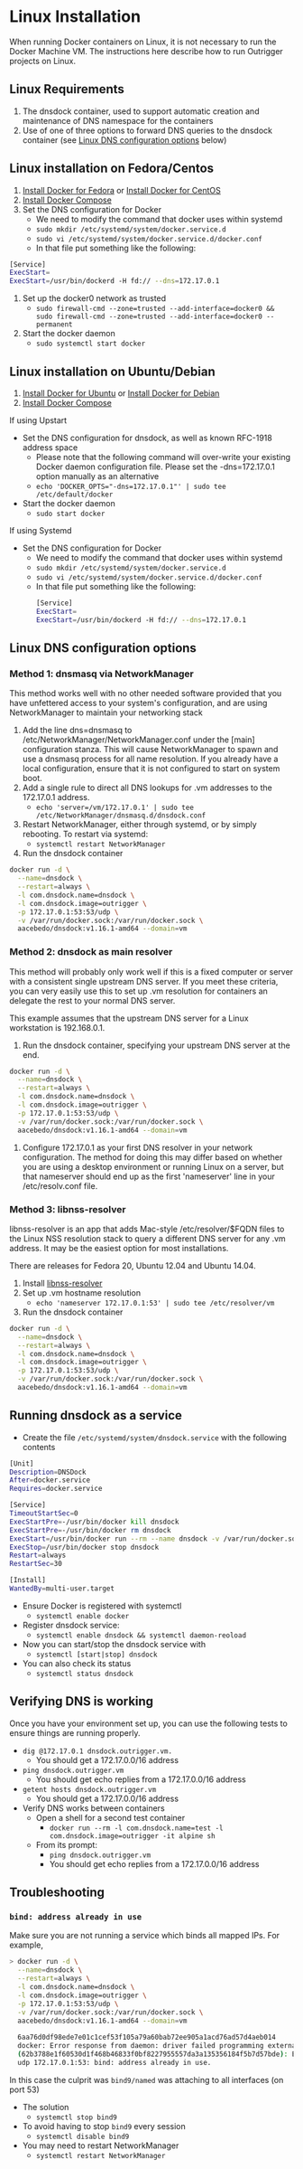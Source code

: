 # Linux Installation

When running Docker containers on Linux, it is not necessary to run the Docker Machine VM. The instructions here describe 
how to run Outrigger projects on Linux.

## Linux Requirements

1. The dnsdock container, used to support automatic creation and maintenance of DNS namespace for the containers
1. Use of one of three options to forward DNS queries to the dnsdock container (see 
[Linux DNS configuration options](#markdown-header-linux-dns-configuration-options) below)

## Linux installation on Fedora/Centos

1. [Install Docker for Fedora](https://docs.docker.com/engine/installation/linux/fedora/) or 
[Install Docker for CentOS](https://docs.docker.com/engine/installation/linux/centos/)
1. [Install Docker Compose](https://docs.docker.com/compose/install/)
1. Set the DNS configuration for Docker
    - We need to modify the command that docker uses within systemd
    - `sudo mkdir /etc/systemd/system/docker.service.d`
    - `sudo vi /etc/systemd/system/docker.service.d/docker.conf`
    - In that file put something like the following:    
```bash
[Service]
ExecStart=
ExecStart=/usr/bin/dockerd -H fd:// --dns=172.17.0.1
```
1. Set up the docker0 network as trusted
    - `sudo firewall-cmd --zone=trusted --add-interface=docker0 && sudo firewall-cmd --zone=trusted --add-interface=docker0 --permanent`
1. Start the docker daemon
    - `sudo systemctl start docker`

## Linux installation on Ubuntu/Debian

1. [Install Docker for Ubuntu](https://docs.docker.com/engine/installation/linux/ubuntu/) or 
[Install Docker for Debian](https://docs.docker.com/engine/installation/linux/debian/)
1. [Install Docker Compose](https://docs.docker.com/compose/install/)

If using Upstart

- Set the DNS configuration for dnsdock, as well as known RFC-1918 address space
    - Please note that the following command will over-write your existing Docker daemon configuration file.  Please 
    set the -dns=172.17.0.1 option manually as an alternative
    - `echo 'DOCKER_OPTS="-dns=172.17.0.1"' | sudo tee /etc/default/docker`
- Start the docker daemon
    - `sudo start docker`

If using Systemd

- Set the DNS configuration for Docker
    - We need to modify the command that docker uses within systemd
    - `sudo mkdir /etc/systemd/system/docker.service.d`
    - `sudo vi /etc/systemd/system/docker.service.d/docker.conf`
    - In that file put something like the following:    
        ```bash
        [Service]
        ExecStart=
        ExecStart=/usr/bin/dockerd -H fd:// --dns=172.17.0.1
        ```

## Linux DNS configuration options

### Method 1: dnsmasq via NetworkManager

This method works well with no other needed software provided that you have unfettered access to your system's 
configuration, and are using NetworkManager to maintain your networking stack

1. Add the line dns=dnsmasq to /etc/NetworkManager/NetworkManager.conf under the [main] configuration stanza. This will 
cause NetworkManager to spawn and use a dnsmasq process for all name resolution. If you already have a local configuration, 
ensure that it is not configured to start on system boot.
1. Add a single rule to direct all DNS lookups for .vm addresses to the 172.17.0.1 address.
    - `echo 'server=/vm/172.17.0.1' | sudo tee /etc/NetworkManager/dnsmasq.d/dnsdock.conf`
1. Restart NetworkManager, either through systemd, or by simply rebooting.  To restart via systemd:
    - `systemctl restart NetworkManager`
1. Run the dnsdock container

```bash
docker run -d \
  --name=dnsdock \
  --restart=always \
  -l com.dnsdock.name=dnsdock \
  -l com.dnsdock.image=outrigger \
  -p 172.17.0.1:53:53/udp \
  -v /var/run/docker.sock:/var/run/docker.sock \
  aacebedo/dnsdock:v1.16.1-amd64 --domain=vm
```

### Method 2: dnsdock as main resolver

This method will probably only work well if this is a fixed computer or server with a consistent single upstream DNS 
server. If you meet these criteria, you can very easily use this to set up .vm resolution for containers an delegate the 
rest to your normal DNS server.

This example assumes that the upstream DNS server for a Linux workstation is 192.168.0.1.

1. Run the dnsdock container, specifying your upstream DNS server at the end.

```bash
docker run -d \
  --name=dnsdock \
  --restart=always \
  -l com.dnsdock.name=dnsdock \
  -l com.dnsdock.image=outrigger \
  -p 172.17.0.1:53:53/udp \
  -v /var/run/docker.sock:/var/run/docker.sock \
  aacebedo/dnsdock:v1.16.1-amd64 --domain=vm
```

1. Configure 172.17.0.1 as your first DNS resolver in your network configuration. The method for doing this may differ 
based on whether you are using a desktop environment or running Linux on a server, but that nameserver should end up as 
the first 'nameserver' line in your /etc/resolv.conf file.

### Method 3: libnss-resolver

libnss-resolver is an app that adds Mac-style /etc/resolver/$FQDN files to the Linux NSS resolution stack to query a 
different DNS server for any .vm address.  It may be the easiest option for most installations.

There are releases for Fedora 20, Ubuntu 12.04 and Ubuntu 14.04.

1. Install [libnss-resolver](https://github.com/azukiapp/libnss-resolver/releases)
1. Set up .vm hostname resolution
    - `echo 'nameserver 172.17.0.1:53' | sudo tee /etc/resolver/vm`
1. Run the dnsdock container

```bash
docker run -d \
  --name=dnsdock \
  --restart=always \
  -l com.dnsdock.name=dnsdock \
  -l com.dnsdock.image=outrigger \
  -p 172.17.0.1:53:53/udp \
  -v /var/run/docker.sock:/var/run/docker.sock \
  aacebedo/dnsdock:v1.16.1-amd64 --domain=vm
```

## Running dnsdock as a service

- Create the file `/etc/systemd/system/dnsdock.service` with the following contents

```bash
[Unit]
Description=DNSDock
After=docker.service
Requires=docker.service

[Service]
TimeoutStartSec=0
ExecStartPre=-/usr/bin/docker kill dnsdock
ExecStartPre=-/usr/bin/docker rm dnsdock
ExecStart=/usr/bin/docker run --rm --name dnsdock -v /var/run/docker.sock:/var/run/docker.sock -l com.dnsdock.name=dnsdock -l com.dnsdock.image=outrigger -p 172.17.0.1:53:53/udp aacebedo/dnsdock:v1.16.1-amd64  --domain=vm
ExecStop=/usr/bin/docker stop dnsdock
Restart=always
RestartSec=30

[Install]
WantedBy=multi-user.target
```

- Ensure Docker is registered with systemctl
    - `systemctl enable docker`
- Register dnsdock service: 
    - `systemctl enable dnsdock && systemctl daemon-reoload`
- Now you can start/stop the dnsdock service with 
    - `systemctl [start|stop] dnsdock`
- You can also check its status 
    - `systemctl status dnsdock`

## Verifying DNS is working

Once you have your environment set up, you can use the following tests to ensure things are running properly.

- `dig @172.17.0.1 dnsdock.outrigger.vm.`
    - You should get a 172.17.0.0/16 address
- `ping dnsdock.outrigger.vm`
    - You should get echo replies from a 172.17.0.0/16 address
- `getent hosts dnsdock.outrigger.vm`
    - You should get a 172.17.0.0/16 address
- Verify DNS works between containers
    - Open a shell for a second test container
        - `docker run --rm -l com.dnsdock.name=test -l com.dnsdock.image=outrigger -it alpine sh`
    - From its prompt: 
        - `ping dnsdock.outrigger.vm`
        - You should get echo replies from a 172.17.0.0/16 address

## Troubleshooting

### `bind: address already in use`

Make sure you are not running a service which binds all mapped IPs.  For example,

```bash
> docker run -d \
  --name=dnsdock \
  --restart=always \
  -l com.dnsdock.name=dnsdock \
  -l com.dnsdock.image=outrigger \
  -p 172.17.0.1:53:53/udp \
  -v /var/run/docker.sock:/var/run/docker.sock \
  aacebedo/dnsdock:v1.16.1-amd64 --domain=vm
  
  6aa76d0df98ede7e01c1cef53f105a79a60bab72ee905a1acd76ad57d4aeb014
  docker: Error response from daemon: driver failed programming external connectivity on endpoint dnsdock
  (62b3788e1f60530d1f468b46833f0bf8227955557da3a135356184f5b7d57bde): Error starting userland proxy: listen
  udp 172.17.0.1:53: bind: address already in use.
```

In this case the culprit was `bind9/named` was attaching to all interfaces (on port 53)

- The solution
    - `systemctl stop bind9`
- To avoid having to stop `bind9` every session
    - `systemctl disable bind9`
- You may need to restart NetworkManager
    - `systemctl restart NetworkManager`
